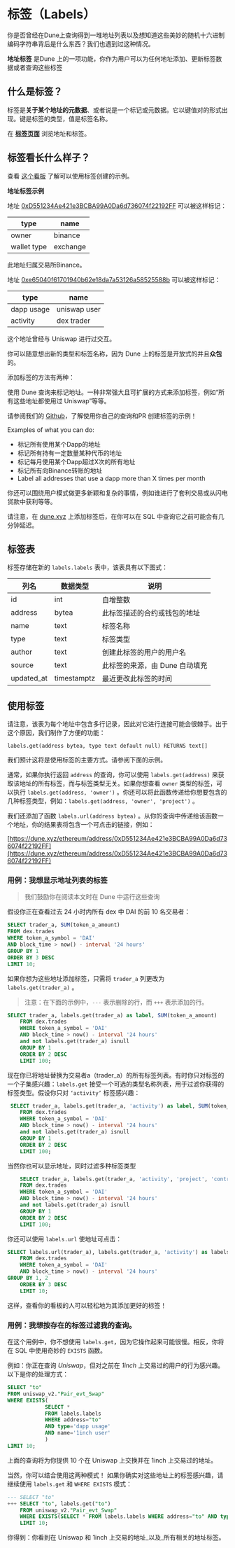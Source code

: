 # 标签（Labels）

你是否曾经在Dune上查询得到一堆地址列表以及想知道这些美妙的随机十六进制编码字符串背后是什么东西？我们也遇到过这种情况。

**地址标签** 是Dune 上的一项功能，你作为用户可以为任何地址添加、更新标签数据或者查询这些标签

## 什么是标签？

标签是**关于某个地址的元数据**、或者说是一个标记或元数据。它以键值对的形式出现。键是标签的类型，值是标签名称。

在 [**标签页面**](https://dune.xyz/labels) 浏览地址和标签。

## 标签看长什么样子？

查看 [这个看板](https://dune.xyz/hagaetc/labels) 了解可以使用标签创建的示例。

**地址标签示例**

地址 [0xD551234Ae421e3BCBA99A0Da6d736074f22192FF](https://dune.xyz/ethereum/address/0xD551234Ae421e3BCBA99A0Da6d736074f22192FF) 可以被这样标记：

| **type**    | **name** |
| ----------- | -------- |
| owner       | binance  |
| wallet type | exchange |

此地址归属交易所Binance。

地址 [0xe65040f61701940b62e18da7a53126a58525588b](https://dune.com/ethereum/address/0xe65040f61701940b62e18da7a53126a58525588b) 可以被这样标记：

| **type**   | **name**     |
| ---------- | ------------ |
| dapp usage | uniswap user |
| activity   | dex trader   |

这个地址曾经与 Uniswap 进行过交互。

你可以随意想出新的类型和标签名称，因为 Dune 上的标签是开放式的并且**众包**的。

添加标签的方法有两种：

使用 Dune 查询来标记地址。一种非常强大且可扩展的方式来添加标签，例如“所有这些地址都使用过 Uniswap”等等。

请参阅我们的 [Github](https://github.com/duneanalytics/abstractions/tree/master/labels)，了解使用你自己的查询和PR 创建标签的示例！

Examples of what you can do:

* 标记所有使用某个Dapp的地址
* 标记所有持有一定数量某种代币的地址
* 标记每月使用某个Dapp超过X次的所有地址
* 标记所有向Binance转账的地址
* Label all addresses that use a dapp more than X times per month


你还可以围绕用户模式做更多新颖和复杂的事情，例如谁进行了套利交易或从闪电贷款中获利等等。

请注意，在 [dune.xyz](http://dune.xyz/) 上添加标签后，在你可以在 SQL 中查询它之前可能会有几分钟延迟。

## 标签表

标签存储在新的 `labels.labels` 表中，该表具有以下图式：

| 列名 | 数据类型   | 说明                                              |
| ----------- | ----------- | -------------------------------------------------------- |
| id          | int         | 自增整数                                    |
| address     | bytea       | 此标签描述的合约或钱包的地址 |
| name        | text        | 标签名称                                               |
| type        | text        | 标签类型                                               |
| author      | text        | 创建此标签的用户的用户名         |
| source      | text        | 此标签的来源，由 Dune 自动填充          |
| updated\_at | timestamptz | 最近更改此标签的时间                     |

## 使用标签
请注意，该表为每个地址中包含多行记录，因此对它进行连接可能会很棘手。出于这个原因，我们制作了方便的功能：

`labels.get(address bytea, type text default null) RETURNS text[]`

我们预计这将是使用标签的主要方式。请参阅下面的示例。

通常，如果你执行返回 `address` 的查询，你可以使用 `labels.get(address)` 来获取该地址的所有标签，而与标签类型无关。如果你想查看 `owner` 类型的标签，可以执行  `labels.get(address, 'owner')` 。你还可以将此函数传递给你想要包含的几种标签类型，例如：`labels.get(address, 'owner', 'project')` 。

我们还添加了函数 `labels.url(address bytea)` 。从你的查询中传递给该函数一个地址，你的结果表将包含一个可点击的链接，例如：

[https://dune.xyz/ethereum/address/0xD551234Ae421e3BCBA99A0Da6d736074f22192FF](https://dune.xyz/ethereum/address/0xD551234Ae421e3BCBA99A0Da6d736074f22192FF)


### 用例：我想显示地址列表的标签 <a href="#usecase-i-want-to-display-labels-for-a-list-of-addresses" id="usecase-i-want-to-display-labels-for-a-list-of-addresses"></a>

> 我们鼓励你在阅读本文时在 Dune 中运行这些查询

假设你正在查看过去 24 小时内所有 dex 中 DAI 的前 10 名交易者：

```sql
SELECT trader_a, SUM(token_a_amount)
FROM dex.trades
WHERE token_a_symbol = 'DAI'
AND block_time > now() - interval '24 hours'
GROUP BY 1
ORDER BY 3 DESC
LIMIT 10;
```

如果你想为这些地址添加标签，只需将 `trader_a` 列更改为 `labels.get(trader_a)` 。

> 注意：在下面的示例中，`---` 表示删除的行，而 `+++` 表示添加的行。

```sql
SELECT trader_a, labels.get(trader_a) as label, SUM(token_a_amount)
    FROM dex.trades
    WHERE token_a_symbol = 'DAI'
    AND block_time > now() - interval '24 hours'
    and not labels.get(trader_a) isnull
    GROUP BY 1
    ORDER BY 2 DESC
    LIMIT 100;
```

现在你已将地址替换为交易者a（trader\_a）的所有标签列表。有时你只对标签的一个子集感兴趣：`labels.get` 接受一个可选的类型名称列表，用于过滤你获得的标签类型。假设你只对 `‘activity’` 标签感兴趣：

```sql
 SELECT trader_a, labels.get(trader_a, 'activity') as label, SUM(token_a_amount)
    FROM dex.trades
    WHERE token_a_symbol = 'DAI'
    AND block_time > now() - interval '24 hours'
    and not labels.get(trader_a) isnull
    GROUP BY 1
    ORDER BY 2 DESC
    LIMIT 100;
```

当然你也可以显示地址，同时过滤多种标签类型

```sql
    SELECT trader_a, labels.get(trader_a, 'activity', 'project', 'contract_name') as label, SUM(token_a_amount)
    FROM dex.trades
    WHERE token_a_symbol = 'DAI'
    AND block_time > now() - interval '24 hours'
    and not labels.get(trader_a) isnull
    GROUP BY 1
    ORDER BY 2 DESC
    LIMIT 100;
```

你还可以使用 `labels.url` 使地址可点击：

```sql
SELECT labels.url(trader_a), labels.get(trader_a, 'activity') as labels, SUM(token_a_amount)
    FROM dex.trades
    WHERE token_a_symbol = 'DAI'
    AND block_time > now() - interval '24 hours'
GROUP BY 1, 2
    ORDER BY 3 DESC
    LIMIT 10;
```

这样，查看你的看板的人可以轻松地为其添加更好的标签！

### 用例：我想按存在的标签过滤我的查询。<a href="#usecase-i-want-to-filter-my-query-by-labels-that-exist" id="usecase-i-want-to-filter-my-query-by-labels-that-exist"></a>

在这个用例中，你不想使用 `labels.get`，因为它操作起来可能很慢。相反，你将在 SQL 中使用奇妙的 `EXISTS` 函数。

例如：你正在查询 _Uniswap_，但对之前在 _1inch_ 上交易过的用户的行为感兴趣。以下是你的处理方式：

```sql
SELECT "to"
FROM uniswap_v2."Pair_evt_Swap" 
WHERE EXISTS(
            SELECT *
            FROM labels.labels
            WHERE address="to"
            AND type='dapp usage'
            AND name='1inch user'
            )
LIMIT 10;
```

上面的查询将为你提供 10 个在 Uniswap 上交换并在 1inch 上交易过的地址。

当然，你可以结合使用这两种模式！ 如果你确实对这些地址上的标签感兴趣，请继续使用 `labels.get` 和 `WHERE EXISTS` 模式：

```sql
--- SELECT "to"
+++ SELECT "to", labels.get("to")
    FROM uniswap_v2."Pair_evt_Swap" 
    WHERE EXISTS(SELECT * FROM labels.labels WHERE address="to" AND type='dapp usage' AND name='1inch user')
    LIMIT 10;
```

你得到：你看到在 Uniswap 和 1inch 上交易的地址_以及_所有相关的地址标签。
